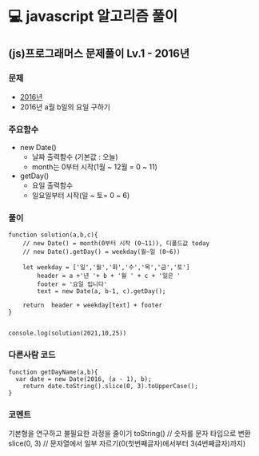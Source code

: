 # 💻 javascript 알고리즘 풀이

## (js)프로그래머스 문제풀이 Lv.1 - 2016년

### 문제

- [2016년](https://programmers.co.kr/learn/courses/30/lessons/12901?language=javascript)
- 2016년 a월 b일의 요일 구하기

### 주요함수

- new Date()
  - 날짜 출력함수 (기본값 : 오늘)
  - month는 0부터 시작(1월 ~ 12월 = 0 ~ 11)
- getDay()
  - 요일 출력함수
  - 일요일부터 시작(일 ~ 토= 0 ~ 6)

### 풀이

```
function solution(a,b,c){
    // new Date() = month(0부터 시작 (0~11)), 디폴드값 today
    // new Date().getDay() = weekday(월~일 (0~6))

    let weekday = ['일','월','화','수','목','금','토']
        header = a +'년 '+ b + '월 ' + c + '일은 '
        footer = '요일 입니다'
        text = new Date(a, b-1, c).getDay();

    return  header + weekday[text] + footer
}


console.log(solution(2021,10,25))
```

###  

### 다른사람 코드

```
function getDayName(a,b){
  var date = new Date(2016, (a - 1), b);
    return date.toString().slice(0, 3).toUpperCase();
}
```

###  

### 코멘트

기본형을 연구하고 불필요한 과정을 줄이기
toString() // 숫자를 문자 타입으로 변환
slice(0, 3) // 문자열에서 일부 자르기(0(첫번째글자)에서부터 3(4번째글자)까지)